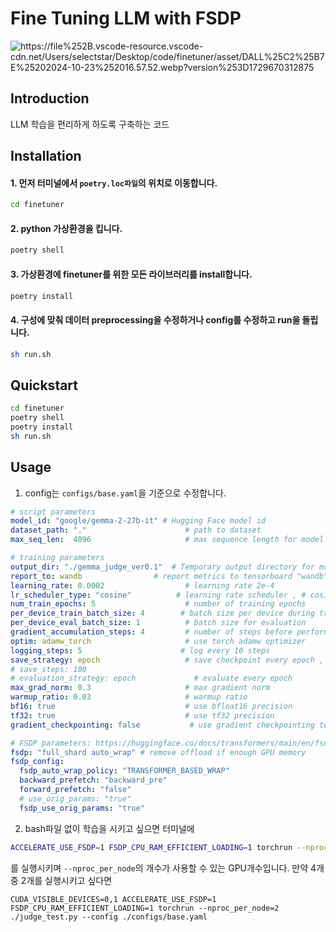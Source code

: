 # Fine Tuning LLM with FSDP

![https://file%252B.vscode-resource.vscode-cdn.net/Users/selectstar/Desktop/code/finetuner/asset/DALL%25C2%25B7E%25202024-10-23%252016.57.52.webp?version%253D1729670312875](<asset/DALL·E 2024-10-23 16.57.52.webp>)

## Introduction
LLM 학습을 편리하게 하도록 구축하는 코드

## Installation
#### 1. 먼저 터미널에서 `poetry.loc파일`의 위치로 이동합니다.

```bash
cd finetuner
```

#### 2. python 가상환경을 킵니다.
```bash
poetry shell
```
#### 3. 가상환경에 finetuner를 위한 모든 라이브러리를 install합니다.
```bash
poetry install
```
#### 4. 구성에 맞춰 데이터 preprocessing을 수정하거나 config를 수정하고 run을 돌립니다.
```bash
sh run.sh
```


## Quickstart
```bash
cd finetuner
poetry shell
poetry install
sh run.sh
```

## Usage
1. config는 `configs/base.yaml`을 기준으로 수정합니다.
```yaml
# script parameters
model_id: "google/gemma-2-27b-it" # Hugging Face model id
dataset_path: "."                      # path to dataset
max_seq_len:  4096                     # max sequence length for model and packing of the dataset

# training parameters
output_dir: "./gemma_judge_ver0.1"  # Temporary output directory for model checkpoints
report_to: wandb                # report metrics to tensorboard "wandb"
learning_rate: 0.0002                  # learning rate 2e-4
lr_scheduler_type: "cosine"          # learning rate scheduler , # cosine , constant
num_train_epochs: 5                    # number of training epochs
per_device_train_batch_size: 4        # batch size per device during training
per_device_eval_batch_size: 1          # batch size for evaluation
gradient_accumulation_steps: 4         # number of steps before performing a backward/update pass
optim: adamw_torch                     # use torch adamw optimizer
logging_steps: 5                      # log every 10 steps
save_strategy: epoch                   # save checkpoint every epoch , epoch, step
# save_steps: 100                   
# evaluation_strategy: epoch             # evaluate every epoch
max_grad_norm: 0.3                     # max gradient norm
warmup_ratio: 0.03                     # warmup ratio
bf16: true                             # use bfloat16 precision
tf32: true                             # use tf32 precision
gradient_checkpointing: false           # use gradient checkpointing to save memory

# FSDP parameters: https://huggingface.co/docs/transformers/main/en/fsdp
fsdp: "full_shard auto_wrap" # remove offload if enough GPU memory
fsdp_config:
  fsdp_auto_wrap_policy: "TRANSFORMER_BASED_WRAP"
  backward_prefetch: "backward_pre"
  forward_prefetch: "false"
  # use_orig_params: "true"
  fsdp_use_orig_params: "true"
```

2. bash파일 없이 학습을 시키고 싶으면 터미널에 
```bash
ACCELERATE_USE_FSDP=1 FSDP_CPU_RAM_EFFICIENT_LOADING=1 torchrun --nproc_per_node=4 ./judge_test.py --config ./configs/base.yaml
```
를 실행시키며 `--nproc_per_node`의 개수가 사용할 수 있는 GPU개수입니다. 만약 4개 중 2개를 실행시키고 싶다면

```
CUDA_VISIBLE_DEVICES=0,1 ACCELERATE_USE_FSDP=1 FSDP_CPU_RAM_EFFICIENT_LOADING=1 torchrun --nproc_per_node=2 ./judge_test.py --config ./configs/base.yaml
```